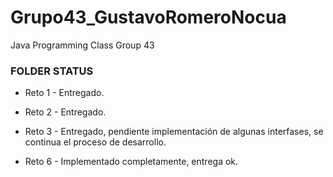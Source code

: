 # Grupo43_GustavoRomeroNocua
Java Programming Class Group 43

### FOLDER STATUS

* Reto 1 - Entregado.

* Reto 2 - Entregado.

* Reto 3 - Entregado, pendiente implementación de algunas interfases, se continua el proceso de desarrollo.

* Reto 6 - Implementado completamente, entrega ok.
